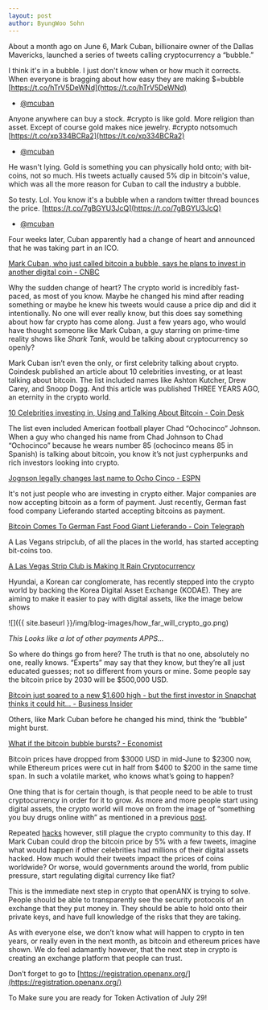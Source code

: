 ```yaml
---
layout: post
author: ByungWoo Sohn
---
```


About a month ago on June 6, Mark Cuban, billionaire owner of the Dallas Mavericks, launched a series of tweets calling cryptocurrency a “bubble.”

I think it's in a bubble. I just don't know when or how much it corrects. When everyone is bragging about how easy they are making $=bubble [https://t.co/hTrV5DeWNd](https://t.co/hTrV5DeWNd) 

- [@mcuban](https://twitter.com/mcuban/status/872115728962510849)

Anyone anywhere can buy a stock. #crypto is like gold. More religion than asset. Except of course gold makes nice jewelry. #crypto notsomuch [https://t.co/xp334BCRa2](https://t.co/xp334BCRa2)

- [@mcuban](https://twitter.com/mcuban/status/872115728962510849)

He wasn't lying. Gold is something you can physically hold onto; with bit-coins, not so much. His tweets actually caused 5% dip in bitcoin's value, which was all the more reason for Cuban to call the industry a bubble. 

So testy. Lol. You know it's a bubble when a random twitter thread bounces the price. [https://t.co/7gBGYU3JcQ](https://t.co/7gBGYU3JcQ)

- [@mcuban](https://twitter.com/mcuban/status/872115728962510849)

Four weeks later, Cuban apparently had a change of heart and announced that he was taking part in an ICO.

[Mark Cuban, who just called bitcoin a bubble, says he plans to invest in another digital coin - CNBC](https://www.cnbc.com/2017/06/29/mark-cuban-who-just-called-bitcoin-a-bubble-says-he-plans-to-invest-in-another-digital-coin.html)

Why the sudden change of heart? The crypto world is incredibly fast-paced, as most of you know. Maybe he changed his mind after reading something or maybe he knew his tweets would cause a price dip and did it intentionally. No one will ever really know, but this does say something about how far crypto has come along. Just a few years ago, who would have thought someone like Mark Cuban, a guy starring on prime-time reality shows like _Shark Tank_, would be talking about cryptocurrency so openly?

Mark Cuban isn’t even the only, or first celebrity talking about crypto. Coindesk published an article about 10 celebrities investing, or at least talking about bitcoin. The list included names like Ashton Kutcher, Drew Carey, and Snoop Dogg. And this article was published THREE YEARS AGO, an eternity in the crypto world.

[10 Celebrities investing in, Using and Talking About Bitcoin - Coin Desk](http://www.coindesk.com/10-celebrities-investing-using-talking-bitcoin/)

The list even included American football player Chad “Ochocinco” Johnson. When a guy who changed his name from Chad Johnson to Chad “Ochocinco” because he wears number 85 (ochocinco means 85 in Spanish) is talking about bitcoin, you know it’s not just cypherpunks and rich investors looking into crypto.

[Jognson legally changes last name to Ocho Cinco - ESPN](http://www.espn.com/nfl/news/story?id=3560377)

It's not just people who are investing in crypto either. Major companies are now accepting bitcoin as a form of payment. Just recently, German fast food company Lieferando started accepting bitcoins as payment. 

[Bitcoin Comes To German Fast Food Giant Lieferando - Coin Telegraph](https://cointelegraph.com/news/bitcoin-comes-to-german-fast-food-giant-lieferando)

A Las Vegans stripclub, of all the places in the world, has started accepting bit-coins too. 

[A Las Vegas Strip Club is Making It Rain Cryptocurrency](https://motherboard.vice.com/en_us/article/qk7g8p/a-las-vegas-strip-club-is-making-it-rain-cryptocurrency)

Hyundai, a Korean car conglomerate, has recently stepped into the crypto world by backing the Korea Digital Asset Exchange (KODAE). They are aiming to make it easier to pay with digital assets, like the image below shows

![]({{ site.baseurl }}/img/blog-images/how_far_will_crypto_go.png)

_This Looks like a lot of other payments APPS..._

So where do things go from here? The truth is that no one, absolutely no one, really knows. “Experts” may say that they know, but they’re all just educated guesses; not so different from yours or mine. Some people say the bitcoin price by 2030 will be $500,000 USD.

[Bitcoin just soared to a new $1,600 high - but the first investor in Snapchat thinks it could hit... - Business Insider](http://www.businessinsider.com/bitcoin-price-could-be-500000-by-2030-first-snapchat-investor-says-2017-3)

Others, like Mark Cuban before he changed his mind, think the “bubble” might burst.

[What if the bitcoin bubble bursts? - Economist](https://www.economist.com/news/leaders/21722841-latest-frenzy-tulipmania-gold-rush-or-dotcom-boom-what-if-bitcoin-bubble)

Bitcoin prices have dropped from $3000 USD in mid-June to $2300 now, while Ethereum prices were cut in half from $400 to $200 in the same time span. In such a volatile market, who knows what’s going to happen?

One thing that is for certain though, is that people need to be able to trust cryptocurrency in order for it to grow. As more and more people start using digital assets, the crypto world will move on from the image of “something you buy drugs online with” as mentioned in a previous [post](https://medium.com/@OAX_Foundation/a-broken-paradigm-b86ce659494e).

Repeated [hacks](http://cryptorials.io/5-biggest-bitcoin-exchange-hacks/) however, still plague the crypto community to this day. If Mark Cuban could drop the bitcoin price by 5% with a few tweets, imagine what would happen if other celebrities had millions of their digital assets hacked. How much would their tweets impact the prices of coins worldwide? Or worse, would governments around the world, from public pressure, start regulating digital currency like fiat?

This is the immediate next step in crypto that openANX is trying to solve. People should be able to transparently see the security protocols of an exchange that they put money in. They should be able to hold onto their private keys, and have full knowledge of the risks that they are taking.

As with everyone else, we don’t know what will happen to crypto in ten years, or really even in the next month, as bitcoin and ethereum prices have shown. We do feel adamantly however, that the next step in crypto is creating an exchange platform that people can trust.

Don’t forget to go to [https://registration.openanx.org/](https://registration.openanx.org/)

To Make sure you are ready for Token Activation of July 29!